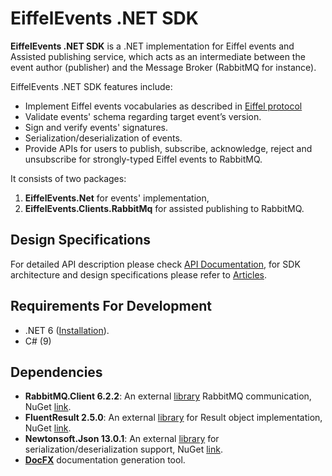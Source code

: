 # EiffelEvents .NET SDK

**EiffelEvents .NET SDK** is a .NET implementation for Eiffel events and  Assisted publishing service, which acts as an intermediate between the event author (publisher) and the Message Broker (RabbitMQ for instance).

EiffelEvents .NET SDK features include:

- Implement Eiffel events vocabularies as described in [Eiffel protocol](https://github.com/eiffel-community/eiffel) 
- Validate events' schema regarding target event’s version.
- Sign and verify events' signatures.
- Serialization/deserialization of events.
- Provide  APIs for users to publish, subscribe, acknowledge, reject and unsubscribe for strongly-typed Eiffel events to RabbitMQ.

It consists of two packages:

1. **EiffelEvents.Net** for events' implementation, 
2. **EiffelEvents.Clients.RabbitMq** for assisted publishing to RabbitMQ.

## Design Specifications

For detailed API description please check [API Documentation](api/index.md), for SDK architecture and design specifications please refer to [Articles](articles/index.md).

## Requirements For Development ##

- .NET 6 ([Installation](https://dotnet.microsoft.com/download/dotnet/6.0)).
- C# (9)

## Dependencies

- **RabbitMQ.Client 6.2.2**:  An external [library](https://github.com/rabbitmq/rabbitmq-dotnet-client) RabbitMQ communication, NuGet [link](https://www.nuget.org/packages/RabbitMQ.Client/).
- **FluentResult 2.5.0**: An external [library](https://github.com/altmann/FluentResults) for Result object implementation, NuGet [link](https://www.nuget.org/packages/FluentResults/).
- **Newtonsoft.Json 13.0.1**:  An external [library](https://github.com/JamesNK/Newtonsoft.Json) for serialization/deserialization support, NuGet [link](https://www.nuget.org/packages/Newtonsoft.Json).
- **[DocFX](https://dotnet.github.io/docfx/index.html)** documentation generation tool.
